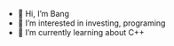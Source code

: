 - 👋 Hi, I’m Bang
- 👀 I’m interested in investing, programing
- 🌱 I’m currently learning about C++


<!---
bunnyz8888/bunnyz8888 is a ✨ special ✨ repository because its `README.md` (this file) appears on your GitHub profile.
You can click the Preview link to take a look at your changes.
--->
